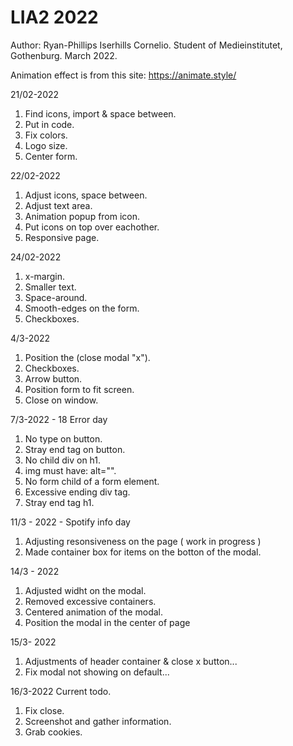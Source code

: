 # LIA2 2022
Author: Ryan-Phillips Iserhills Cornelio.
Student of Medieinstitutet, Gothenburg.
March 2022. 

Animation effect is from this site: https://animate.style/

21/02-2022

1. Find icons, import & space between.
2. Put in code.
3. Fix colors.
4. Logo size.
5. Center form.


22/02-2022

1. Adjust icons, space between.
2. Adjust text area.
3. Animation popup from icon.
4. Put icons on top over eachother.
5. Responsive page.

24/02-2022

1. x-margin.
2. Smaller text.
3. Space-around.
4. Smooth-edges on the form.
5. Checkboxes.

4/3-2022

1. Position the (close modal "x").
2. Checkboxes.
3. Arrow button.
4. Position form to fit screen.
5. Close on window.

7/3-2022 - 18 Error day

1. No type on button.
2. Stray end tag on button.
3. No child div on h1.
4. img must have: alt="".
5. No form child of a form element.
6. Excessive ending div tag.
7. Stray end tag h1.

11/3 - 2022 - Spotify info day

1. Adjusting resonsiveness on the page ( work in progress )
2. Made container box for items on the botton of the modal.

14/3 - 2022 

1. Adjusted widht on the modal.
2. Removed excessive containers.
3. Centered animation of the modal.
4. Position the modal in the center of page

15/3- 2022

1. Adjustments of header container & close x button...
2. Fix modal not showing on default... 

16/3-2022 
Current todo.

1. Fix close.
2. Screenshot and gather information.
3. Grab cookies.

